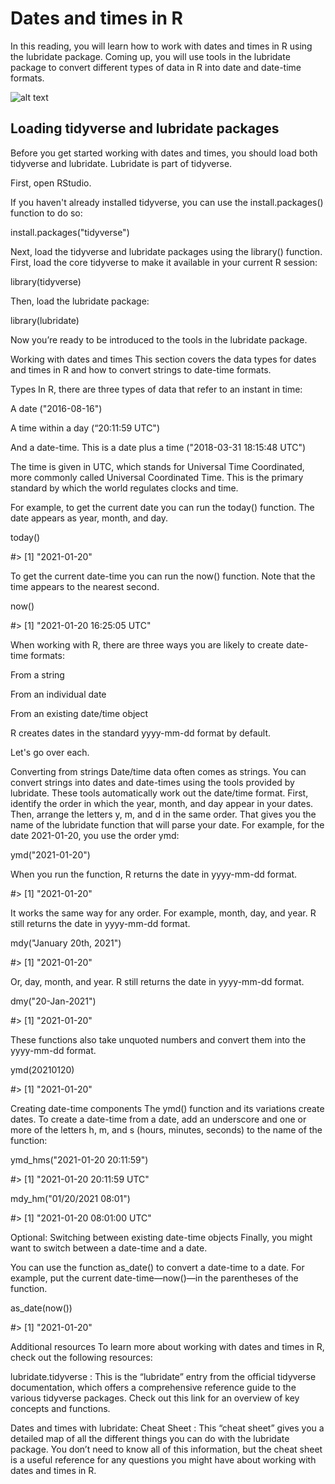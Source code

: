 # Dates and times in R    


In this reading, you will learn how to work with dates and times in R using the lubridate package. Coming up, you will use tools in the lubridate package to convert different types of 
data in R into date and date-time formats.    



![alt text](https://d3c33hcgiwev3.cloudfront.net/imageAssetProxy.v1/57pibXtaSC66Ym17WlguWA_057b3ecf1e5b4d9fac84f372cc484d43_Screen-Shot-2021-03-02-at-1.24.26-PM.png?expiry=1686960000000&hmac=uJ7dn1llUS4VHyOMULGZgfqP9JssCsMPKXDa534TVdg)    


## Loading tidyverse and lubridate packages    


Before you get started working with dates and times, you should load both tidyverse and lubridate. Lubridate is part of tidyverse. 

First, open RStudio. 

If you haven't already installed tidyverse, you can use the install.packages() function to do so: 

install.packages("tidyverse") 

Next, load the tidyverse and lubridate packages using the library() function. First, load the core tidyverse to make it available in your current R session: 

library(tidyverse)

Then, load the lubridate package: 

library(lubridate)

Now you’re ready to be introduced to the tools in the lubridate package. 

Working with dates and times 
This section covers the data types for dates and times in R and how to convert strings to date-time formats.

Types
In R, there are three types of data that refer to an instant in time:

A date ("2016-08-16")

A time within a day (“20:11:59 UTC")

And a date-time. This is a date plus a time ("2018-03-31 18:15:48 UTC")

The time is given in UTC, which stands for Universal Time Coordinated, more commonly called Universal Coordinated Time. This is the primary standard by which the world regulates clocks and time.

For example, to get the current date you can run the today() function. The date appears as year, month, and day. 

today()

#> [1] "2021-01-20"

To get the current date-time you can run the now() function. Note that the time appears to the nearest second. 

now()

#> [1] "2021-01-20 16:25:05 UTC"

When working with R, there are three ways you are likely to create date-time formats: 

From a string

From an individual date

From an existing date/time object

R creates dates in the standard yyyy-mm-dd format by default. 

Let's go over each. 

Converting from strings 
Date/time data often comes as strings. You can convert strings into dates and date-times using the tools provided by lubridate. These tools automatically work out the date/time format. First, identify the order in which the year, month, and day appear in your dates. Then, arrange the letters y, m, and d in the same order. That gives you the name of the lubridate function that will parse your date. For example, for the date 2021-01-20, you use the order ymd:

ymd("2021-01-20")

When you run the function, R returns the date in yyyy-mm-dd format. 

#> [1] "2021-01-20"

It works the same way for any order. For example, month, day, and year. R still returns the date in yyyy-mm-dd format.

mdy("January 20th, 2021")

#> [1] "2021-01-20"

Or, day, month, and year. R still returns the date in yyyy-mm-dd format.

dmy("20-Jan-2021")

#> [1] "2021-01-20"

These functions also take unquoted numbers and convert them into the yyyy-mm-dd format.

ymd(20210120)

#> [1] "2021-01-20"

Creating date-time components
The ymd() function and its variations create dates. To create a date-time from a date, add an underscore and one or more of the letters h, m, and s (hours, minutes, seconds) to the name of the function:

ymd_hms("2021-01-20 20:11:59")

#> [1] "2021-01-20 20:11:59 UTC"

mdy_hm("01/20/2021 08:01")

#> [1] "2021-01-20 08:01:00 UTC"

Optional: Switching between existing date-time objects 
Finally, you might want to switch between a date-time and a date. 

You can use the function as_date() to convert a date-time to a date. For example, put the current date-time—now()—in the parentheses of the function. 

as_date(now())

#> [1] "2021-01-20"

Additional resources
To learn more about working with dates and times in R, check out the following resources:

lubridate.tidyverse
: This is the “lubridate” entry from the official tidyverse documentation, which offers a comprehensive reference guide to the various tidyverse packages. Check out this link for an overview of key concepts and functions.

Dates and times with lubridate: Cheat Sheet
: This “cheat sheet” gives you a detailed map of all the different things you can do with the lubridate package. You don’t need to know all of this information, but the cheat sheet is a useful reference for any questions you might have about working with dates and times in R. 



